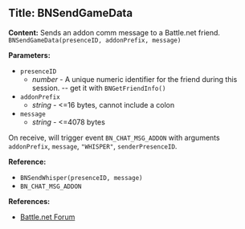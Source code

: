 ## Title: BNSendGameData

**Content:**
Sends an addon comm message to a Battle.net friend.
`BNSendGameData(presenceID, addonPrefix, message)`

**Parameters:**
- `presenceID`
  - *number* - A unique numeric identifier for the friend during this session. -- get it with `BNGetFriendInfo()`
- `addonPrefix`
  - *string* - <=16 bytes, cannot include a colon
- `message`
  - *string* - <=4078 bytes

On receive, will trigger event `BN_CHAT_MSG_ADDON` with arguments `addonPrefix`, `message`, `"WHISPER"`, `senderPresenceID`.

**Reference:**
- `BNSendWhisper(presenceID, message)`
- `BN_CHAT_MSG_ADDON`

**References:**
- [Battle.net Forum](http://us.battle.net/wow/en/forum/topic/11437004031)